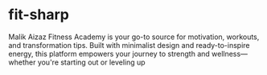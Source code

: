 # fit-sharp
Malik Aizaz Fitness Academy is your go-to source for motivation, workouts, and transformation tips. Built with minimalist design and ready-to-inspire energy, this platform empowers your journey to strength and wellness—whether you're starting out or leveling up
